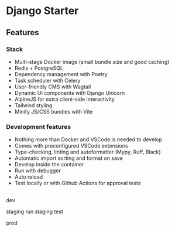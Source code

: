 
# Django Starter

## Features

### Stack
 - Multi-stage Docker image (small bundle size and good caching)
 - Redis + PostgreSQL
 - Dependency management with Poetry
 - Task scheduler with Celery
 - User-friendly CMS with Wagtail
 - Dynamic UI components with Django Unicorn
 - AlpineJS for extra client-side interactivity
 - Tailwind styling
 - Minify JS/CSS bundles with Vite

### Development features
 - Nothing more than Docker and VSCode is needed to develop
 - Comes with preconfigured VSCode extensions
 - Type-checking, linting and autoformatter (Mypy, Ruff, Black)
 - Automatic import sorting and format on save
 - Develop inside the container
 - Run with debugger
 - Auto reload
 - Test locally or with Github Actions for approval tests

## 

dev

staging run
staging test

prod